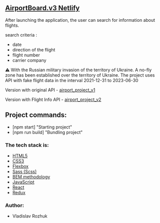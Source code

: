 ## [AirportBoard.v3 Netlify](https://adorable-beijinho-be6f84.netlify.app/)

After launching the application, the user can search for information about flights.

search criteria :

- date
- direction of the flight
- flight number
- carrier company

⚠ With the Russian military invasion of the territory of Ukraine. A no-fly zone has been established over the territory of Ukraine.
The project uses API with fake flight data in the interval 2021-12-31 to 2023-06-30

Version with original API - [airport_project_v1](https://github.com/Mwxyz2022/airport_project_v1)

Version with Flight Info API - [airport_project_v2](https://github.com/Mwxyz2022/airport_project_v2)

## Project commands:

- [npm start] "Starting project"
- [npm run build] "Bundling project"

### The tech stack is:

- [HTML5](http://htmlbook.ru/html)
- [CSS3](https://developer.mozilla.org/ru/docs/Web/CSS)
- [Flexbox](https://css-tricks.com/snippets/css/a-guide-to-flexbox/)
- [Sass (Scss)](https://sass-lang.com/)
- [BEM methodology](https://en.bem.info/methodology/)
- [JavaScript](https://en.wikipedia.org/wiki/JavaScript)
- [React](https://en.reactjs.org/)
- [Redux](https://redux.js.org/)

### Author:

- Vladislav Rozhuk
